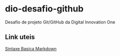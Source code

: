 # dio-desafio-github
Desafio de projeto Git/GitHub da Digital Innovation One 

## Link uteis 
[Sintaxe Basica Markdown](https://www.markdownguide.org/getting-started/)
